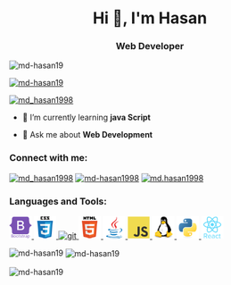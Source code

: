 <h1 align="center">Hi 👋, I'm Hasan</h1>
<h3 align="center">Web Developer</h3>

<p align="left"> <img src="https://komarev.com/ghpvc/?username=md-hasan19&label=Profile%20views&color=0e75b6&style=flat" alt="md-hasan19" /> </p>

<p align="left"> <a href="https://github.com/ryo-ma/github-profile-trophy"><img src="https://github-profile-trophy.vercel.app/?username=md-hasan19" alt="md-hasan19" /></a> </p>

<p align="left"> <a href="https://twitter.com/md_hasan1998" target="blank"><img src="https://img.shields.io/twitter/follow/md_hasan1998?logo=twitter&style=for-the-badge" alt="md_hasan1998" /></a> </p>

- 🌱 I’m currently learning **java Script**

- 💬 Ask me about **Web Development**

<h3 align="left">Connect with me:</h3>
<p align="left">
<a href="https://twitter.com/md_hasan1998" target="blank"><img align="center" src="https://raw.githubusercontent.com/rahuldkjain/github-profile-readme-generator/master/src/images/icons/Social/twitter.svg" alt="md_hasan1998" height="30" width="40" /></a>
<a href="https://linkedin.com/in/md-hasan1998" target="blank"><img align="center" src="https://raw.githubusercontent.com/rahuldkjain/github-profile-readme-generator/master/src/images/icons/Social/linked-in-alt.svg" alt="md-hasan1998" height="30" width="40" /></a>
<a href="https://instagram.com/md.hasan1998" target="blank"><img align="center" src="https://raw.githubusercontent.com/rahuldkjain/github-profile-readme-generator/master/src/images/icons/Social/instagram.svg" alt="md.hasan1998" height="30" width="40" /></a>
</p>

<h3 align="left">Languages and Tools:</h3>
<p align="left"> <a href="https://getbootstrap.com" target="_blank" rel="noreferrer"> <img src="https://raw.githubusercontent.com/devicons/devicon/master/icons/bootstrap/bootstrap-plain-wordmark.svg" alt="bootstrap" width="40" height="40"/> </a> <a href="https://www.w3schools.com/css/" target="_blank" rel="noreferrer"> <img src="https://raw.githubusercontent.com/devicons/devicon/master/icons/css3/css3-original-wordmark.svg" alt="css3" width="40" height="40"/> </a> <a href="https://git-scm.com/" target="_blank" rel="noreferrer"> <img src="https://www.vectorlogo.zone/logos/git-scm/git-scm-icon.svg" alt="git" width="40" height="40"/> </a> <a href="https://www.w3.org/html/" target="_blank" rel="noreferrer"> <img src="https://raw.githubusercontent.com/devicons/devicon/master/icons/html5/html5-original-wordmark.svg" alt="html5" width="40" height="40"/> </a> <a href="https://www.java.com" target="_blank" rel="noreferrer"> <img src="https://raw.githubusercontent.com/devicons/devicon/master/icons/java/java-original.svg" alt="java" width="40" height="40"/> </a> <a href="https://developer.mozilla.org/en-US/docs/Web/JavaScript" target="_blank" rel="noreferrer"> <img src="https://raw.githubusercontent.com/devicons/devicon/master/icons/javascript/javascript-original.svg" alt="javascript" width="40" height="40"/> </a> <a href="https://www.linux.org/" target="_blank" rel="noreferrer"> <img src="https://raw.githubusercontent.com/devicons/devicon/master/icons/linux/linux-original.svg" alt="linux" width="40" height="40"/> </a> <a href="https://www.python.org" target="_blank" rel="noreferrer"> <img src="https://raw.githubusercontent.com/devicons/devicon/master/icons/python/python-original.svg" alt="python" width="40" height="40"/> </a> <a href="https://reactjs.org/" target="_blank" rel="noreferrer"> <img src="https://raw.githubusercontent.com/devicons/devicon/master/icons/react/react-original-wordmark.svg" alt="react" width="40" height="40"/> </a> </p>

<p><img align="left" src="https://github-readme-stats.vercel.app/api/top-langs?username=md-hasan19&show_icons=true&locale=en&layout=compact" alt="md-hasan19" /></p>

<p>&nbsp;<img align="center" src="https://github-readme-stats.vercel.app/api?username=md-hasan19&show_icons=true&locale=en" alt="md-hasan19" /></p>

<p><img align="center" src="https://github-readme-streak-stats.herokuapp.com/?user=md-hasan19&" alt="md-hasan19" /></p>
